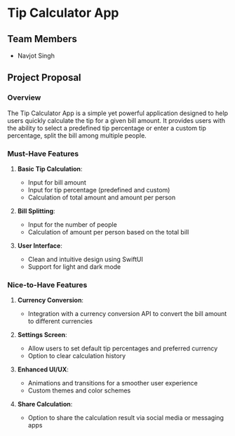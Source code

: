 # Tip Calculator App

## Team Members
- Navjot Singh

## Project Proposal

### Overview
The Tip Calculator App is a simple yet powerful application designed to help users quickly calculate the tip for a given bill amount. It provides users with the ability to select a predefined tip percentage or enter a custom tip percentage, split the bill among multiple people.

### Must-Have Features
1. **Basic Tip Calculation**: 
   - Input for bill amount
   - Input for tip percentage (predefined and custom)
   - Calculation of total amount and amount per person

2. **Bill Splitting**:
   - Input for the number of people
   - Calculation of amount per person based on the total bill

3. **User Interface**:
   - Clean and intuitive design using SwiftUI
   - Support for light and dark mode


### Nice-to-Have Features
1. **Currency Conversion**:
   - Integration with a currency conversion API to convert the bill amount to different currencies

2. **Settings Screen**:
   - Allow users to set default tip percentages and preferred currency
   - Option to clear calculation history

3. **Enhanced UI/UX**:
   - Animations and transitions for a smoother user experience
   - Custom themes and color schemes

4. **Share Calculation**:
   - Option to share the calculation result via social media or messaging apps


